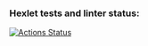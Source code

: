 ### Hexlet tests and linter status:
[![Actions Status](https://github.com/anna-at-sea/python-project-52/actions/workflows/hexlet-check.yml/badge.svg)](https://github.com/anna-at-sea/python-project-52/actions)